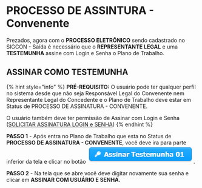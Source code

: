 # PROCESSO DE ASSINTURA - Convenente

Prezados, agora com o **PROCESSO ELETRÔNICO** sendo cadastrado no SIGCON - Saída é necessário que o **REPRESENTANTE LEGAL** e uma **TESTEMUNHA** assine com Login e Senha o Plano de Trabalho.

## ASSINAR COMO TESTEMUNHA

{% hint style="info" %}
**PRÉ-REQUISITO:** O usuário pode ter qualquer perfil no sistema desde que não seja Responsável Legal do Convenente nem Representante Legal do Concedente e o Plano de Trabalho deve estar em Status de PROCESSO DE ASSINATURA - CONVENENTE.

O usuário também deve ter permissão de Assinar com Login e Senha \([SOLICITAR ASSINATURA LOGIN e SENHA](../processo-eletronico/solicitar-assinatura-login-senha.md)\)
{% endhint %}

**PASSO 1** - Após entra no Plano de Trabalho que esta no Status de **PROCESSO DE ASSINATURA - CONVENENTE**, você deve ira para parte inferior da tela e clicar no botão ![](../.gitbook/assets/botao_assinar_testemunha_01.png) .

**PASSO 2** - Na tela que se abre você deve digitar novamente sua senha e clicar em **ASSINAR COM USUÁRIO E SENHA.**

